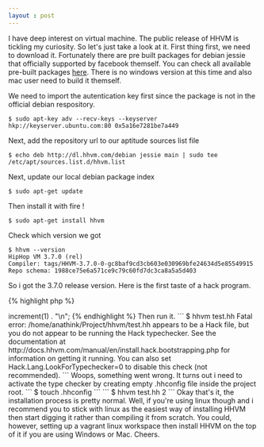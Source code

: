 ```yaml
---
layout : post
---
```


I have deep interest on virtual machine. The public release of HHVM is tickling my curiosity. So let's just take a look at it. First thing first, we need to download it. Fortunately there are pre built packages for debian jessie that officially supported by facebook themself. You can check all available pre-built packages [here](https://github.com/facebook/hhvm/wiki/Prebuilt-Packages-for-HHVM). There is no windows version at this time and also mac user need to build it themself. 

We need to import the autentication key first since the package is not in the official debian respository.

```
$ sudo apt-key adv --recv-keys --keyserver hkp://keyserver.ubuntu.com:80 0x5a16e7281be7a449
```

Next, add the repository url to our aptitude sources list file

```
$ echo deb http://dl.hhvm.com/debian jessie main | sudo tee /etc/apt/sources.list.d/hhvm.list
```

Next, update our local debian package index

```
$ sudo apt-get update
```

Then install it with fire !

```
$ sudo apt-get install hhvm
```

Check which version we got

```
$ hhvm --version
HipHop VM 3.7.0 (rel)
Compiler: tags/HHVM-3.7.0-0-gc8baf9cd3cb603e030969bfe24634d5e85549915
Repo schema: 1988ce75e6a571ce9c79c60fd7dc3ca8a5a5d403
```

So i got the 3.7.0 release version. Here is the first taste of a hack program.

{% highlight php %}
<?hh
class MyClass {
    const int MyConst = 0;
    private string $x = '';
    public function increment(int $x): int {
        $y = $x + 1;
        return $y;
    }
}

$test = new MyClass();
$test->increment(1) . "\n";
{% endhighlight %}
Then run it.

```
$ hhvm test.hh
Fatal error: /home/anathink/Project/hhvm/test.hh appears to be a Hack file, but you do not appear to be running the Hack typechecker. See the documentation at http://docs.hhvm.com/manual/en/install.hack.bootstrapping.php for information on getting it running. You can also set Hack.Lang.LookForTypechecker=0 to disable this check (not recommended).
```
Woops, something went wrong. It turns out i need to activate the type checker by creating empty .hhconfig file inside the project root.

```
$ touch .hhconfig
```

```
$ hhvm test.hh
2
```

Okay that's it, the installation process is pretty normal. Well, if you're using linux though and i recommend you to stick with linux as the easiest way of installing HHVM then start digging it rather than compiling it from scratch. You could, however, setting up a vagrant linux workspace then install HHVM on the top of it if you are using Windows or Mac.

Cheers.
